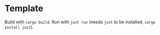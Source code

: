 # Template

Build with `cargo build`.
Run with `just run` (needs `just` to be installed, `cargo install just`).

